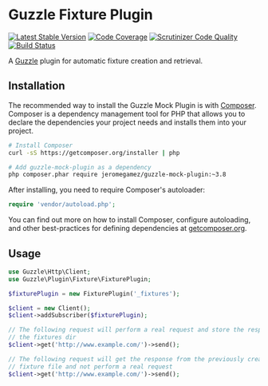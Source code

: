 # Guzzle Fixture Plugin

[![Latest Stable Version](https://poser.pugx.org/jeromegamez/guzzle-plugin-fixture/v/stable.png)](https://packagist.org/packages/jeromegamez/guzzle-plugin-fixture)
[![Code Coverage](https://scrutinizer-ci.com/g/jeromegamez/guzzle-plugin-fixture/badges/coverage.png?s=b4bafd6548448c4979f8369715deeb948ecc839f)](https://scrutinizer-ci.com/g/jeromegamez/guzzle-plugin-fixture/)
[![Scrutinizer Code Quality](https://scrutinizer-ci.com/g/jeromegamez/guzzle-plugin-fixture/badges/quality-score.png?s=c0f8d4ec45ea08ab27c7b934fa03c10a0d9646a2)](https://scrutinizer-ci.com/g/jeromegamez/guzzle-plugin-fixture/)
[![Build Status](https://secure.travis-ci.org/jeromegamez/guzzle-plugin-fixture.png?branch=master)](http://travis-ci.org/jeromegamez/guzzle-plugin-fixture)

A [Guzzle](http://guzzle.readthedocs.org/) plugin for automatic fixture creation and retrieval.

## Installation

The recommended way to install the Guzzle Mock Plugin is with [Composer](http://getcomposer.org).
Composer is a dependency management tool for PHP that allows you to declare the dependencies your
project needs and installs them into your project.

```bash
# Install Composer
curl -sS https://getcomposer.org/installer | php

# Add guzzle-mock-plugin as a dependency
php composer.phar require jeromegamez/guzzle-mock-plugin:~3.8
```

After installing, you need to require Composer's autoloader:

```php
require 'vendor/autoload.php';
```

You can find out more on how to install Composer, configure autoloading, and other best-practices
for defining dependencies at [getcomposer.org](http://getcomposer.org).

## Usage

```php
use Guzzle\Http\Client;
use Guzzle\Plugin\Fixture\FixturePlugin;

$fixturePlugin = new FixturePlugin('_fixtures');

$client = new Client();
$client->addSubscriber($fixturePlugin);

// The following request will perform a real request and store the response to
// the fixtures dir
$client->get('http://www.example.com/')->send();

// The following request will get the response from the previously created
// fixture file and not perform a real request
$client->get('http://www.example.com/')->send();
```
